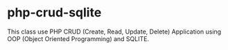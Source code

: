# php-crud-sqlite
This  class use PHP CRUD (Create, Read, Update, Delete) Application using OOP (Object Oriented Programming) and SQLITE.
